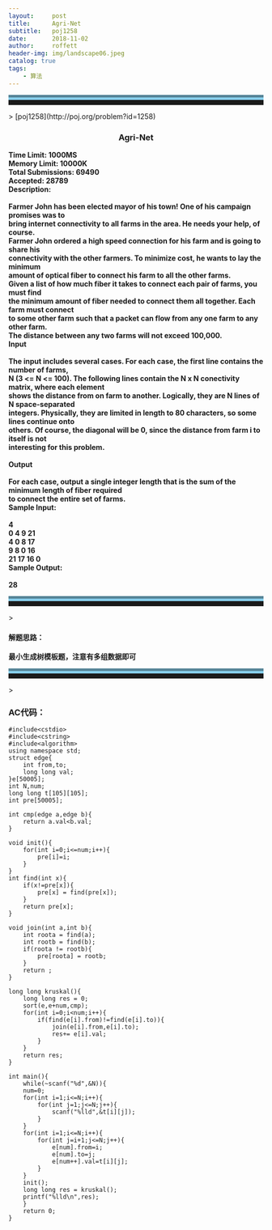 ```yaml
---
layout:     post
title:      Agri-Net
subtitle:   poj1258
date:       2018-11-02
author:     roffett
header-img: img/landscape06.jpeg
catalog: true
tags:
    - 算法
---
```


<hr style="height:10px;border:none;border-top:10px groove skyblue;" />>
[poj1258](http://poj.org/problem?id=1258)
<div style="font-weight:bold;">
<h3 align="center">Agri-Net<br /></h3>
Time Limit: 1000MS<br />Memory Limit: 10000K<br />
Total Submissions: 69490<br />Accepted: 28789<br />
Description:<br />
<br />
Farmer John has been elected mayor of his town! One of his campaign promises was to <br />
bring internet connectivity to all farms in the area. He needs your help, of course. <br />
Farmer John ordered a high speed connection for his farm and is going to share his <br />
connectivity with the other farmers. To minimize cost, he wants to lay the minimum <br />
amount of optical fiber to connect his farm to all the other farms. <br />
Given a list of how much fiber it takes to connect each pair of farms, you must find<br />
 the minimum amount of fiber needed to connect them all together. Each farm must connect <br />
 to some other farm such that a packet can flow from any one farm to any other farm. <br />
The distance between any two farms will not exceed 100,000. <br />
Input<br />
<br />
The input includes several cases. For each case, the first line contains the number of farms,<br />
 N (3 <= N <= 100). The following lines contain the N x N conectivity matrix, where each element<br />
  shows the distance from on farm to another. Logically, they are N lines of N space-separated <br />
  integers. Physically, they are limited in length to 80 characters, so some lines continue onto <br />
  others. Of course, the diagonal will be 0, since the distance from farm i to itself is not <br />
  interesting for this problem.<br />
  <br />
Output<br />
<br />
For each case, output a single integer length that is the sum of the minimum length of fiber required<br />
 to connect the entire set of farms.<br />
Sample Input:<br />
<br />
4<br />
0 4 9 21<br />
4 0 8 17<br />
9 8 0 16<br />
21 17 16 0<br />
Sample Output:<br />
<br />
28<br />
</div>
<hr style="height:10px;border:none;border-top:10px groove skyblue;" />>

#### 解题思路：  
 **最小生成树模板题，注意有多组数据即可**

<hr style="height:10px;border:none;border-top:10px groove skyblue;" />>

### AC代码：

    #include<cstdio>
    #include<cstring>
    #include<algorithm>
    using namespace std;
    struct edge{
        int from,to;
        long long val;
    }e[50005];
    int N,num;
    long long t[105][105];
    int pre[50005];
    
    int cmp(edge a,edge b){
        return a.val<b.val;
    }
    
    void init(){
        for(int i=0;i<=num;i++){
            pre[i]=i;
        }
    }
    int find(int x){
        if(x!=pre[x]){
            pre[x] = find(pre[x]);
        }
        return pre[x];
    }
    
    void join(int a,int b){
        int roota = find(a);
        int rootb = find(b);
        if(roota != rootb){
            pre[roota] = rootb;
        }
        return ;
    }
    
    long long kruskal(){
        long long res = 0;
        sort(e,e+num,cmp);
        for(int i=0;i<num;i++){
            if(find(e[i].from)!=find(e[i].to)){
                join(e[i].from,e[i].to);
                res+= e[i].val;
            }
        }
        return res;
    }
    
    int main(){
        while(~scanf("%d",&N)){
        num=0;
        for(int i=1;i<=N;i++){
            for(int j=1;j<=N;j++){
                scanf("%lld",&t[i][j]);
            }
        }
        for(int i=1;i<=N;i++){
            for(int j=i+1;j<=N;j++){
                e[num].from=i;
                e[num].to=j;
                e[num++].val=t[i][j];
            }
        }
        init();
        long long res = kruskal();
        printf("%lld\n",res);
        }
        return 0;
    }